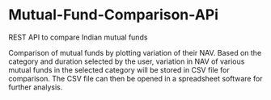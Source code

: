 # Mutual-Fund-Comparison-APi
REST API to compare Indian mutual funds

Comparison of mutual funds by plotting variation of their NAV. Based on the category and duration selected by the user, variation in NAV of various mutual funds in the selected category will be stored in CSV file for comparison. The CSV file can then be opened in a spreadsheet software for further analysis.
